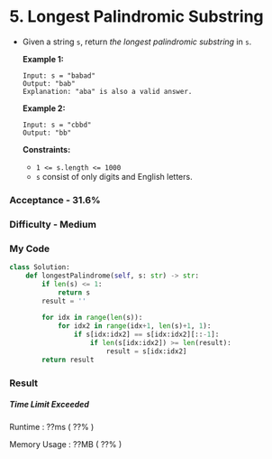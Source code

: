 # 5. Longest Palindromic Substring

- Given a string `s`, return *the longest palindromic substring* in `s`.

   

  **Example 1:**

  ```
  Input: s = "babad"
  Output: "bab"
  Explanation: "aba" is also a valid answer.
  ```

  **Example 2:**

  ```
  Input: s = "cbbd"
  Output: "bb"
  ```

   

  **Constraints:**

  - `1 <= s.length <= 1000`
  - `s` consist of only digits and English letters.



### Acceptance - 31.6%

### Difficulty - Medium



### My Code

```python
class Solution:
    def longestPalindrome(self, s: str) -> str:
        if len(s) <= 1:
            return s
        result = ''
        
        for idx in range(len(s)):
            for idx2 in range(idx+1, len(s)+1, 1):
                if s[idx:idx2] == s[idx:idx2][::-1]:
                    if len(s[idx:idx2]) >= len(result):
                        result = s[idx:idx2]
        return result
```



### Result

##### Time Limit Exceeded

Runtime : ??ms ( ??% )

Memory Usage : ??MB ( ??% )
